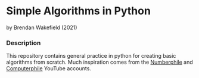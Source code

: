 # Simple Algorithms in Python

by Brendan Wakefield (2021)

### Description

This repository contains general practice in python for creating basic
algorithms from scratch. Much inspiration comes from the
[Numberphile](https://www.youtube.com/user/numberphile) and
[Computerphile](https://www.youtube.com/user/computerphile) YouTube accounts.
